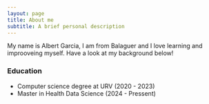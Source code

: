 ```yaml
---
layout: page
title: About me
subtitle: A brief personal description
---
```


My name is Albert Garcia, I am from Balaguer and I love learning and improoveing myself. Have a look at my background below!

### Education

- Computer science degree at URV (2020 - 2023)
- Master in Health Data Science (2024 - Pressent)

